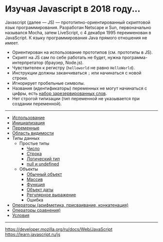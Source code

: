 # Изучая Javascript в 2018 году...

Javascript (далее — JS) — прототипно-ориентированный скриптовой язык программирования. Разработан Netscape и Sun, первоначально назывался Mocha, затем LiveScript, с 4 декабря 1995 переименован в JavaScript. К языку программирования Java прямого отношения не имеет.

- Ориентирован на использование прототипов (см. прототипы в JS).
- Скрипт на JS сам по себе работать не будет, нужна программа-интерпретатор (браузер, Node.js).
- Чувствителен к регистру (`helloworld` не равно `HelloWorld`).
- Инструкции должны заканчиваться `;` или начинаться с новой строки.
- Игнорирует пробельные символы.
- Названия (идентификаторы) переменных не могут начинаться с цифры, есть [набор зарезервированных слов](https://www.google.ru/search?q=js+%D1%80%D0%B0%D0%B7%D0%B5%D1%80%D0%B5%D1%80%D0%B2%D0%B8%D1%80%D0%BE%D0%B2%D0%B0%D0%BD%D0%BD%D1%8B%D0%B5+%D1%81%D0%BB%D0%BE%D0%B2%D0%B0&oq=js+%D1%80%D0%B0%D0%B7%D0%B5%D1%80%D0%B5%D1%80%D0%B2%D0%B8%D1%80%D0%BE%D0%B2%D0%B0%D0%BD%D0%BD%D1%8B%D0%B5+%D1%81%D0%BB%D0%BE%D0%B2%D0%B0&aqs=chrome..69i57j0j69i64.6823j0j4&sourceid=chrome&ie=UTF-8).
- Нет строгой типизации (тип переменной не указывается при создании переменной).

---

- [Использование](use.md)
- [Инициализация](inicialization.md)
- [Переменные](variables.md)
- [Область видимости](scope.md)
- Типы данных
  - Простые типы
    - [Число](data-types__number.md)
    - [Строка](data-types__string.md)
    - [Логический тип](data-types__boolean.md)
    - [null и undefined](data-types__null-undefined.md)
  - Объекты
    - [Обычный объект](data-types__object.md)
    - [Массив](data-types__array.md)
    - [Функция]()
    - [Объект даты]()
    - [Регулярное выражение]()
    - Ошибка
- [Операторы (арифметика, присваивание, конкатенация)](operators.md)
- [Операторы сравнения)](comparsion-operators.md)
- [Условия]()

---

https://developer.mozilla.org/ru/docs/Web/JavaScript
https://learn.javascript.ru/js
